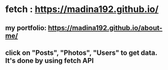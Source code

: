 # fetch : https://madina192.github.io/
## my portfolio: https://madina192.github.io/about-me/
## click on "Posts", "Photos", "Users" to get data. It's done by using fetch API
